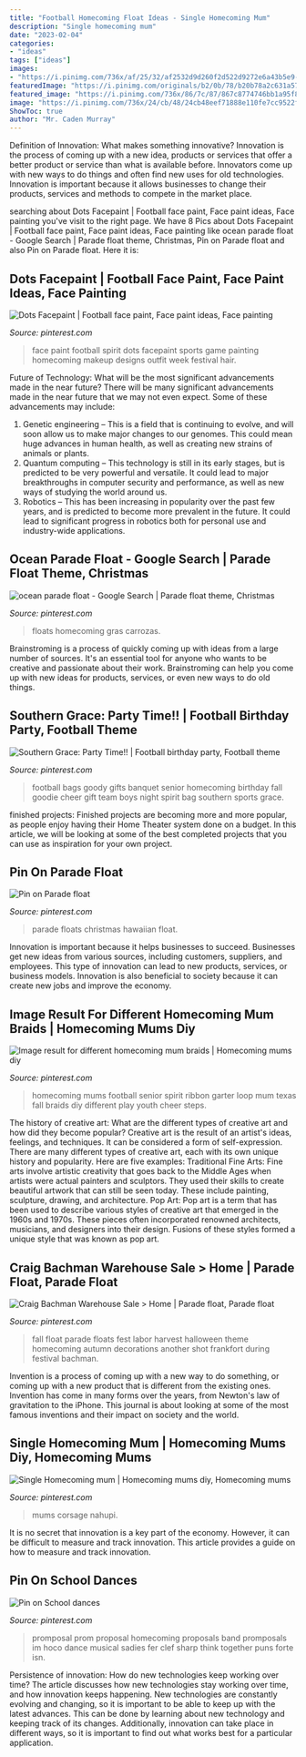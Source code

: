 ```yaml
---
title: "Football Homecoming Float Ideas - Single Homecoming Mum"
description: "Single homecoming mum"
date: "2023-02-04"
categories:
- "ideas"
tags: ["ideas"]
images:
- "https://i.pinimg.com/736x/af/25/32/af2532d9d260f2d522d9272e6a43b5e9--musical-promposal-ideas-promposal-music.jpg"
featuredImage: "https://i.pinimg.com/originals/b2/0b/78/b20b78a2c631a57c9a632d795f893e9f.jpg"
featured_image: "https://i.pinimg.com/736x/86/7c/87/867c8774746bb1a95f8846cf34742dc5--parade-floats.jpg"
image: "https://i.pinimg.com/736x/24/cb/48/24cb48eef71888e110fe7cc9522f6768.jpg"
ShowToc: true
author: "Mr. Caden Murray"
---
```



Definition of Innovation: What makes something innovative?
Innovation is the process of coming up with a new idea, products or services that offer a better product or service than what is available before. Innovators come up with new ways to do things and often find new uses for old technologies. Innovation is important because it allows businesses to change their products, services and methods to compete in the market place.

	

		
searching about Dots Facepaint | Football face paint, Face paint ideas, Face painting you've visit to the right page. We have 8 Pics about Dots Facepaint | Football face paint, Face paint ideas, Face painting like ocean parade float - Google Search | Parade float theme, Christmas, Pin on Parade float and also Pin on Parade float. Here it is:
		
    
## Dots Facepaint | Football Face Paint, Face Paint Ideas, Face Painting

<img loading=lazy src="https://i.pinimg.com/736x/1b/9a/ed/1b9aed9e407b8167d8c59531670863d2--football-face-paint-facepaint-ideas.jpg" onerror="this.onerror=null;this.src='https://tse4.mm.bing.net/th?id=OIP.4PUErNXBHT_tQR-JqstilAHaNJ&amp;pid=15.1';" alt="Dots Facepaint | Football face paint, Face paint ideas, Face painting">

_Source: pinterest.com_

>face paint football spirit dots facepaint sports game painting homecoming makeup designs outfit week festival hair. 

	

Future of Technology: What will be the most significant advancements made in the near future?
There will be many significant advancements made in the near future that we may not even expect. Some of these advancements may include: 
1. Genetic engineering – This is a field that is continuing to evolve, and will soon allow us to make major changes to our genomes. This could mean huge advances in human health, as well as creating new strains of animals or plants. 
2. Quantum computing – This technology is still in its early stages, but is predicted to be very powerful and versatile. It could lead to major breakthroughs in computer security and performance, as well as new ways of studying the world around us. 
3. Robotics – This has been increasing in popularity over the past few years, and is predicted to become more prevalent in the future. It could lead to significant progress in robotics both for personal use and industry-wide applications. 

    
## Ocean Parade Float - Google Search | Parade Float Theme, Christmas

<img loading=lazy src="https://i.pinimg.com/736x/bd/16/67/bd166772f969c1bf7a03ccc1e283c7df.jpg" onerror="this.onerror=null;this.src='https://tse2.mm.bing.net/th?id=OIP.5JdRAb7HKIVCetHKrSb2-wHaEK&amp;pid=15.1';" alt="ocean parade float - Google Search | Parade float theme, Christmas">

_Source: pinterest.com_

>floats homecoming gras carrozas. 

	

Brainstroming is a process of quickly coming up with ideas from a large number of sources. It's an essential tool for anyone who wants to be creative and passionate about their work. Brainstroming can help you come up with new ideas for products, services, or even new ways to do old things.

    
## Southern Grace: Party Time!! | Football Birthday Party, Football Theme

<img loading=lazy src="https://i.pinimg.com/originals/3d/ed/cd/3dedcdd0732be0b1c314682dfe7396da.jpg" onerror="this.onerror=null;this.src='https://tse2.mm.bing.net/th?id=OIP.AP1z0YY1gwI9UptDQUD-swHaJ4&amp;pid=15.1';" alt="Southern Grace: Party Time!! | Football birthday party, Football theme">

_Source: pinterest.com_

>football bags goody gifts banquet senior homecoming birthday fall goodie cheer gift team boys night spirit bag southern sports grace. 

	

finished projects:
Finished projects are becoming more and more popular, as people enjoy having their Home Theater system done on a budget. In this article, we will be looking at some of the best completed projects that you can use as inspiration for your own project.

    
## Pin On Parade Float

<img loading=lazy src="https://i.pinimg.com/736x/86/7c/87/867c8774746bb1a95f8846cf34742dc5--parade-floats.jpg" onerror="this.onerror=null;this.src='https://tse4.mm.bing.net/th?id=OIP.bB7_ad4enRqbjQob299mXgHaFj&amp;pid=15.1';" alt="Pin on Parade float">

_Source: pinterest.com_

>parade floats christmas hawaiian float. 

	

Innovation is important because it helps businesses to succeed. Businesses get new ideas from various sources, including customers, suppliers, and employees. This type of innovation can lead to new products, services, or business models. Innovation is also beneficial to society because it can create new jobs and improve the economy.

    
## Image Result For Different Homecoming Mum Braids | Homecoming Mums Diy

<img loading=lazy src="https://i.pinimg.com/736x/24/cb/48/24cb48eef71888e110fe7cc9522f6768.jpg" onerror="this.onerror=null;this.src='https://tse4.mm.bing.net/th?id=OIP.mWvtKuDBzqYt1YnNXilP0QHaJ4&amp;pid=15.1';" alt="Image result for different homecoming mum braids | Homecoming mums diy">

_Source: pinterest.com_

>homecoming mums football senior spirit ribbon garter loop mum texas fall braids diy different play youth cheer steps. 

	

The history of creative art: What are the different types of creative art and how did they become popular?
Creative art is the result of an artist's ideas, feelings, and techniques. It can be considered a form of self-expression. There are many different types of creative art, each with its own unique history and popularity. Here are five examples:
Traditional Fine Arts: Fine arts involve artistic creativity that goes back to the Middle Ages when artists were actual painters and sculptors. They used their skills to create beautiful artwork that can still be seen today. These include painting, sculpture, drawing, and architecture. Pop Art: Pop art is a term that has been used to describe various styles of creative art that emerged in the 1960s and 1970s. These pieces often incorporated renowned architects, musicians, and designers into their design. Fusions of these styles formed a unique style that was known as pop art.

    
## Craig Bachman Warehouse Sale &gt; Home | Parade Float, Parade Float

<img loading=lazy src="https://i.pinimg.com/736x/aa/ef/2a/aaef2ad97605a5d3b105c57901bddd92--fall-fest-labor-day.jpg" onerror="this.onerror=null;this.src='https://tse4.mm.bing.net/th?id=OIP.aOuZHvbYbFkWQsVIQlgySgHaHS&amp;pid=15.1';" alt="Craig Bachman Warehouse Sale &gt; Home | Parade float, Parade float">

_Source: pinterest.com_

>fall float parade floats fest labor harvest halloween theme homecoming autumn decorations another shot frankfort during festival bachman. 

	

Invention is a process of coming up with a new way to do something, or coming up with a new product that is different from the existing ones. Invention has come in many forms over the years, from Newton's law of gravitation to the iPhone. This journal is about looking at some of the most famous inventions and their impact on society and the world.

    
## Single Homecoming Mum | Homecoming Mums Diy, Homecoming Mums

<img loading=lazy src="https://i.pinimg.com/originals/b2/0b/78/b20b78a2c631a57c9a632d795f893e9f.jpg" onerror="this.onerror=null;this.src='https://tse4.mm.bing.net/th?id=OIP.N86nYnOWyqxmLy0MG93BTwHaOJ&amp;pid=15.1';" alt="Single Homecoming mum | Homecoming mums diy, Homecoming mums">

_Source: pinterest.com_

>mums corsage nahupi. 

	

It is no secret that innovation is a key part of the economy. However, it can be difficult to measure and track innovation. This article provides a guide on how to measure and track innovation.

    
## Pin On School Dances

<img loading=lazy src="https://i.pinimg.com/736x/af/25/32/af2532d9d260f2d522d9272e6a43b5e9--musical-promposal-ideas-promposal-music.jpg" onerror="this.onerror=null;this.src='https://tse1.mm.bing.net/th?id=OIP.Zk6jM0qsexI_flynfV_ZOwHaJ3&amp;pid=15.1';" alt="Pin on School dances">

_Source: pinterest.com_

>promposal prom proposal homecoming proposals band promposals im hoco dance musical sadies fer clef sharp think together puns forte isn. 

	

Persistence of innovation: How do new technologies keep working over time?
The article discusses how new technologies stay working over time, and how innovation keeps happening. New technologies are constantly evolving and changing, so it is important to be able to keep up with the latest advances. This can be done by learning about new technology and keeping track of its changes. Additionally, innovation can take place in different ways, so it is important to find out what works best for a particular application.


